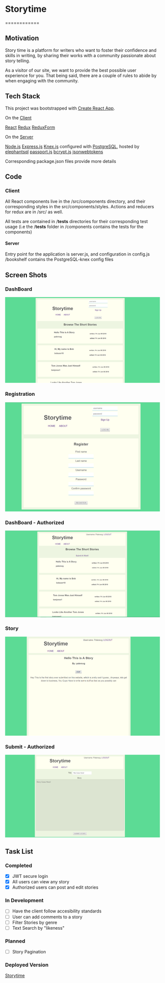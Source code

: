 
# Storytime

============

## Motivation

Story time is a platform for writers who want to foster their confidence and skills in writing, by sharing their works with a community passionate about story telling.

As a visitor of our site, we want to provide the best possible user experience for you. That being said, there are a couple of rules to abide by when engaging with the community.

## Tech Stack

This project was bootstrapped with [Create React App](https://github.com/facebookincubator/create-react-app).

On the [Client]()

[React](https://reactjs.org/)
[Redux](https://redux.js.org/)
[ReduxForm](https://redux-form.com/7.3.0/)

On the [Server]()

[Node.js](https://nodejs.org/)
[Express.js](https://expressjs.com/)
[Knex.js](https://knexjs.org/) configured with [PostgreSQL](https://www.postgresql.org/), hosted by [elephantsql](https://www.elephantsql.com/)
[passport.js](http://www.passportjs.org/)
[bcrypt.js](https://github.com/dcodeIO/bcrypt.js)
[jsonwebtokens](https://github.com/auth0/node-jsonwebtoken)

Corresponding package.json files provide more details

## Code

### Client

All React components live in the /src/components directory, and their corresponding styles in the src/components/styles. Actions and reducers for redux
are in /src/ as well.

All tests are contained in /__tests__ directories for their corresponding test usage (i.e the /__tests__ folder in /components
contains the tests for the components)

#### Server

Entry point for the application is server.js, and configuration in config.js
/bookshelf contains the PostgreSQL-knex config files

## Screen Shots

### DashBoard

![home view](./img/home.png)

### Registration

![register view](./img/register.png)

### DashBoard - Authorized

![home-auth view](./img/home-auth.png)

### Story

![story view](./img/story.png)

### Submit - Authorized

![submit/edit view](./img/submit.png)

## Task List

### Completed

- [x] JWT secure login
- [x] All users can view any story
- [x] Authorized users can post and edit stories

### In Development

- [ ] Have the client follow accesibility standards
- [ ] User can add comments to a story
- [ ] Filter Stories by genre
- [ ] Text Search by "likeness"

### Planned

- [ ] Story Pagination

### Deployed Version

[Storytime](https://loving-aryabhata-422d0b.netlify.com/)